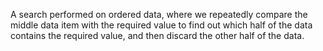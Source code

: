 A search performed on ordered data, where we repeatedly compare the
middle data item with the required value to find out which half of the
data contains the required value, and then discard the other half of the
data.
